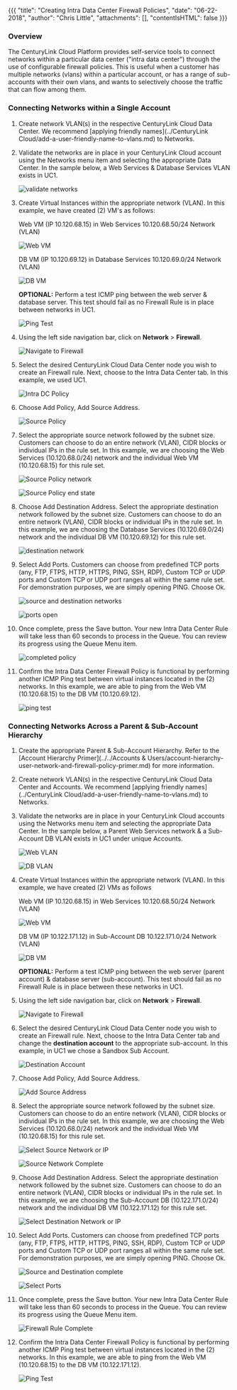 {{{
  "title": "Creating Intra Data Center Firewall Policies",
  "date": "06-22-2018",
  "author": "Chris Little",
  "attachments": [],
  "contentIsHTML": false
}}}

### Overview
The CenturyLink Cloud Platform provides self-service tools to connect networks within a particular data center ("intra data center") through the use of configurable firewall policies. This is useful when a customer has multiple networks (vlans) within a particular account, or has a range of sub-accounts with their own vlans, and wants to selectively choose the traffic that can flow among them.

### Connecting Networks within a Single Account

1. Create network VLAN(s) in the respective CenturyLink Cloud Data Center.  We recommend [applying friendly names](../CenturyLink Cloud/add-a-user-friendly-name-to-vlans.md) to Networks.

2. Validate the networks are in place in your CenturyLink Cloud account using the Networks menu item and selecting the appropriate Data Center.  In the sample below, a Web Services & Database Services VLAN exists in UC1.

    ![validate networks](../../images/Connecting-Data-Center-Networks-Through-Firewall-Policies-01.png)

3. Create Virtual Instances within the appropriate network (VLAN).   In this example, we have created (2) VM's as follows:

    Web VM (IP 10.120.68.15) in Web Services 10.120.68.50/24 Network (VLAN)

    ![Web VM](../../images/Connecting-Data-Center-Networks-Through-Firewall-Policies-02.png)

    DB VM (IP 10.120.69.12) in Database Services 10.120.69.0/24 Network (VLAN)

    ![DB VM](../../images/Connecting-Data-Center-Networks-Through-Firewall-Policies-03.png)

    **OPTIONAL:**  Perform a test ICMP ping between the web server & database server.  This test should fail as no Firewall Rule is in place between networks in UC1.

    ![Ping Test](../../images/Connecting-Data-Center-Networks-Through-Firewall-Policies-04.png)

4. Using the left side navigation bar, click on **Network** > **Firewall**.

    ![Navigate to Firewall](../../images/firewall.png)

5. Select the desired CenturyLink Cloud Data Center node you wish to create an Firewall rule.  Next, choose to the Intra Data Center tab.  In this example, we used UC1.

    ![Intra DC Policy](../../images/Connecting-Data-Center-Networks-Through-Firewall-Policies-06.png)

6. Choose Add Policy, Add Source Address.

    ![Source Policy](../../images/Connecting-Data-Center-Networks-Through-Firewall-Policies-07.png)

7. Select the appropriate source network followed by the subnet size.  Customers can choose to do an entire network (VLAN), CIDR blocks or individual IPs in the rule set.  In this example, we are choosing the Web Services (10.120.68.0/24) network and the individual Web VM (10.120.68.15) for this rule set.

    ![Source Policy network](../../images/Connecting-Data-Center-Networks-Through-Firewall-Policies-08.png)

    ![Source Policy end state](../../images/Connecting-Data-Center-Networks-Through-Firewall-Policies-09.png)

8. Choose Add Destination Address.  Select the appropriate destination network followed by the subnet size.  Customers can choose to do an entire network (VLAN), CIDR blocks or individual IPs in the rule set.  In this example, we are choosing the Database Services (10.120.69.0/24) network and the individual DB VM (10.120.69.12) for this rule set.

    ![destination network](../../images/Connecting-Data-Center-Networks-Through-Firewall-Policies-10.png)

9. Select Add Ports.  Customers can choose from predefined TCP ports (any, FTP, FTPS, HTTP, HTTPS, PING, SSH, RDP), Custom TCP or UDP ports and Custom TCP or UDP port ranges all within the same rule set.  For demonstration purposes, we are simply opening PING.  Choose Ok.

    ![source and destination networks](../../images/Connecting-Data-Center-Networks-Through-Firewall-Policies-11.png)

    ![ports open](../../images/Connecting-Data-Center-Networks-Through-Firewall-Policies-12.png)

10. Once complete, press the Save button.  Your new Intra Data Center Rule will take less than 60 seconds to process in the Queue.  You can review its progress using the Queue Menu item.  

    ![completed policy](../../images/Connecting-Data-Center-Networks-Through-Firewall-Policies-13.png)

11. Confirm the Intra Data Center Firewall Policy is functional by performing another ICMP Ping test between virtual instances located in the (2) networks.  In this example, we are able to ping from the Web VM (10.120.68.15) to the DB VM (10.120.69.12).  

    ![ping test](../../images/Connecting-Data-Center-Networks-Through-Firewall-Policies-14.png)

### Connecting Networks Across a Parent & Sub-Account Hierarchy

1. Create the appropriate Parent & Sub-Account Hierarchy.  Refer to the [Account Hierarchy Primer](../../Accounts & Users/account-hierarchy-user-network-and-firewall-policy-primer.md) for more information.

2. Create network VLAN(s) in the respective CenturyLink Cloud Data Center and Accounts.  We recommend [applying friendly names](../CenturyLink Cloud/add-a-user-friendly-name-to-vlans.md) to Networks.

3. Validate the networks are in place in your CenturyLink Cloud accounts using the Networks menu item and selecting the appropriate Data Center.  In the sample below, a Parent Web Services network & a Sub-Account DB VLAN exists in UC1 under unique Accounts.  

    ![Web VLAN](../../images/Connecting-Data-Center-Networks-Through-Firewall-Policies-15.png)

    ![DB VLAN](../../images/Connecting-Data-Center-Networks-Through-Firewall-Policies-16.png)

4. Create Virtual Instances within the appropriate network (VLAN).   In this example, we have created (2) VMs as follows

    Web VM (IP 10.120.68.15) in Web Services 10.120.68.50/24 Network (VLAN)

    ![Web VM](../../images/Connecting-Data-Center-Networks-Through-Firewall-Policies-17.png)

    DB VM (IP 10.122.171.12) in Sub-Account DB 10.122.171.0/24 Network (VLAN)

    ![DB VM](../../images/Connecting-Data-Center-Networks-Through-Firewall-Policies-18.png)

    **OPTIONAL:** Perform a test ICMP ping between the web server (parent account) & database server (sub-account).  This test should fail as no Firewall Rule is in place between these networks in UC1.

5. Using the left side navigation bar, click on **Network** > **Firewall**.

    ![Navigate to Firewall](../../images/firewall.png)

6. Select the desired CenturyLink Cloud Data Center node you wish to create an Firewall rule.  Next, choose to the Intra Data Center tab and change the **destination account** to the appropriate sub-account.  In this example, in UC1 we chose a Sandbox Sub Account.  

    ![Destination Account](../../images/Connecting-Data-Center-Networks-Through-Firewall-Policies-20.png)

7. Choose Add Policy, Add Source Address.

    ![Add Source Address](../../images/Connecting-Data-Center-Networks-Through-Firewall-Policies-21.png)

8. Select the appropriate source network followed by the subnet size.  Customers can choose to do an entire network (VLAN), CIDR blocks or individual IPs in the rule set.  In this example, we are choosing the Web Services (10.120.68.0/24) network and the individual Web VM (10.120.68.15) for this rule set.

    ![Select Source Network or IP](../../images/Connecting-Data-Center-Networks-Through-Firewall-Policies-22.png)

    ![Source Network Complete](../../images/Connecting-Data-Center-Networks-Through-Firewall-Policies-23.png)

9. Choose Add Destination Address.  Select the appropriate destination network followed by the subnet size.  Customers can choose to do an entire network (VLAN), CIDR blocks or individual IPs in the rule set.  In this example, we are choosing the Sub-Account DB (10.122.171.0/24) network and the individual DB VM (10.122.171.12) for this rule set.

    ![Select Destination Network or IP](../../images/Connecting-Data-Center-Networks-Through-Firewall-Policies-24.png)

10. Select Add Ports.  Customers can choose from predefined TCP ports (any, FTP, FTPS, HTTP, HTTPS, PING, SSH, RDP), Custom TCP or UDP ports and Custom TCP or UDP port ranges all within the same rule set.  For demonstration purposes, we are simply opening PING.  Choose Ok.

    ![Source and Destination complete](../../images/Connecting-Data-Center-Networks-Through-Firewall-Policies-25.png)

    ![Select Ports](../../images/Connecting-Data-Center-Networks-Through-Firewall-Policies-26.png)

11. Once complete, press the Save button.  Your new Intra Data Center Rule will take less than 60 seconds to process in the Queue.  You can review its progress using the Queue Menu item.

    ![Firewall Rule Complete](../../images/Connecting-Data-Center-Networks-Through-Firewall-Policies-27.png)

12. Confirm the Intra Data Center Firewall Policy is functional by performing another ICMP Ping test between virtual instances located in the (2) networks.  In this example, we are able to ping from the Web VM (10.120.68.15) to the DB VM (10.122.171.12).  

    ![Ping Test](../../images/Connecting-Data-Center-Networks-Through-Firewall-Policies-28.png)
